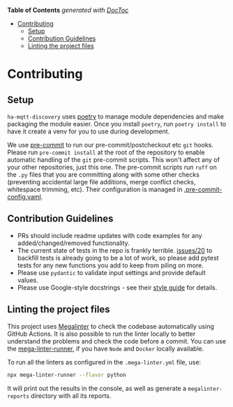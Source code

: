 <!-- START doctoc generated TOC please keep comment here to allow auto update -->
<!-- DON'T EDIT THIS SECTION, INSTEAD RE-RUN doctoc TO UPDATE -->
**Table of Contents**  *generated with [DocToc](https://github.com/thlorenz/doctoc)*

- [Contributing](#contributing)
  - [Setup](#setup)
  - [Contribution Guidelines](#contribution-guidelines)
  - [Linting the project files](#linting-the-project-files)

<!-- END doctoc generated TOC please keep comment here to allow auto update -->

# Contributing

## Setup

`ha-mqtt-discovery` uses [poetry](https://python-poetry.org/) to manage module dependencies and make packaging the module easier. Once you install `poetry`, run `poetry install` to have it create a venv for you to use during development.

We use [pre-commit](https://pre-commit.com/) to run our pre-commit/postcheckout etc `git` hooks.  Please run `pre-commit install` at the root of the repository to enable automatic handling of the `git` pre-commit scripts. This won't affect any of your other repositories, just this one. The pre-commit scripts run `ruff` on the `.py` files that you are committing along with some other checks (preventing accidental large file additions, merge conflict checks, whitespace trimming, etc). Their configuration is managed in [.pre-commit-config.yaml](https://github.com/unixorn/ha-mqtt-discovery/blob/main/.pre-commit-config.yaml).

## Contribution Guidelines

- PRs should include readme updates with code examples for any added/changed/removed functionality.
- The current state of tests in the repo is frankly terrible. [issues/20](https://github.com/unixorn/ha-mqtt-discovery/issues/20) to backfill tests is already going to be a lot of work, so please add pytest tests for any new functions you add to keep from piling on more.
- Please use `pydantic` to validate input settings and provide default values.
- Please use Google-style docstrings - see their [style guide](https://google.github.io/styleguide/pyguide.html#38-comments-and-docstrings) for details.

## Linting the project files

This project uses [Megalinter](https://megalinter.io/latest/) to check the codebase automatically using GitHub Actions.
It is also possible to run the linter locally to better understand the problems and check the code before a commit.
You can use the [mega-linter-runner](https://megalinter.io/latest/mega-linter-runner/#installation), if you have `Node` and `Docker` locally available.

To run all the linters as configured in the `.mega-linter.yml` file, use:

```bash
npx mega-linter-runner --flavor python
```

It will print out the results in the console, as well as generate a `megalinter-reports` directory with all its reports.

